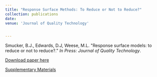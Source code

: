 ```yaml
---
title: "Response Surface Methods: To Reduce or Not to Reduce?"
collection: publications
date: 
venue: 'Journal of Quality Technology'


---
```

Smucker, B.J., Edwards, D.J, Weese, M.L. &quot;Response surface models: to reduce or not to reduce?.&quot; <i>In Press: Journal of Quality Technology</i>. 

[Download paper here](http://weeseml.github.io/files/smucker_et_al.pdf)

[Supplementary Materials](http://weeseml.github.io/files/supp_smucker_et_al_2019.pdf)
